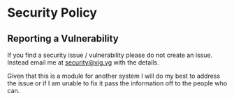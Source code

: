 # Security Policy
 
## Reporting a Vulnerability

If you find a security issue / vulnerability please do not create an issue. Instead email me at [security@vig.vg](security@vig.vg) with the details.

Given that this is a module for another system I will do my best to address the issue or if I am unable to fix it pass the information off to the people who can.
